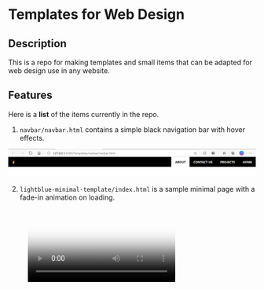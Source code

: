 # Templates for Web Design

## Description

This is a repo for making templates and small items that can be adapted for web design use in any website.

## Features

Here is a **list** of the items currently in the repo.

1. `navbar/navbar.html` contains a simple black navigation bar with hover effects.

!['Navigation Bar'](./img/navbar.png 'Navigation Bar')

2. `lightblue-minimal-template/index.html` is a sample minimal page with a fade-in animation on loading.

<figure class="video_container">
  <video controls="true" allowfullscreen="true" poster="path/to/poster_image.png">
    <source src="img/lightblue-minimal-template.mp4" type="video/mp4">
    <source src="img/lightblue-minimal-template.ogg" type="video/ogg">
    <source src="img/lightblue-minimal-template.webm" type="video/webm">
  </video>
</figure>